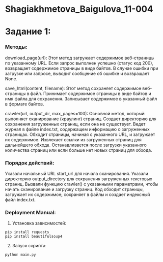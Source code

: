 # Shagiakhmetova_Baigulova_11-004

# Задание 1: 
### Методы:

download_page(url):
Этот метод загружает содержимое веб-страницы по указанному URL.
Если запрос выполнен успешно (статус код 200), возвращает содержимое страницы в виде байтов.
В случае ошибки при загрузке или запросе, выводит сообщение об ошибке и возвращает None.

save_html(content, filename):
Этот метод сохраняет содержимое веб-страницы в файл.
Принимает содержимое страницы в виде байтов и имя файла для сохранения.
Записывает содержимое в указанный файл в формате байтов.

crawler(url, output_dir, max_pages=100):
Основной метод, который выполняет сканирование (краулинг) страниц.
Создает директорию для сохранения загруженных страниц, если она не существует.
Ведет журнал в файле index.txt, содержащем информацию о загруженных страницах.
Обходит страницы, начиная с указанного URL, и загружает их содержимое.
Извлекает ссылки из загруженных страниц для дальнейшего обхода.
Останавливается после загрузки указанного количества страниц или если больше нет новых страниц для обхода.

### Порядок действий:
Указали начальный URL start_url для начала сканирования.
Указали директорию output_directory для сохранения загруженных текстовых страниц.
Вызвали функцию crawler() с указанными параметрами, чтобы начать сканирование и загрузку страниц.
Код обходит страницы, загружает их содержимое, сохраняет в файлы и создает индексный файл index.txt.

### Deployment Manual:
1. Установка зависимостей:
```
pip install requests
pip install beautifulsoup4
```

2. Запуск скрипта:
```
python main.py
```
